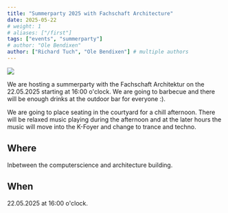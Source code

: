 ```yaml
---
title: "Summerparty 2025 with Fachschaft Architecture"
date: 2025-05-22
# weight: 1
# aliases: ["/first"]
tags: ["events", "summerparty"]
# author: "Ole Bendixen"
author: ["Richard Tuch", "Ole Bendixen"] # multiple authors
---
```


![](/events/SoSe25/images/sommerfest_2025.png#center)

We are hosting a summerparty with the Fachschaft Architektur on the 22.05.2025 starting at 16:00 o'clock. We are going to barbecue and there will be enough drinks at the outdoor bar for everyone :).

We are going to place seating in the courtyard for a chill afternoon. There will be relaxed music playing during the afternoon and at the later hours the music will move into the K-Foyer and change to trance and techno.

## Where
Inbetween the computerscience and architecture building.

## When
22.05.2025 at 16:00 o'clock.

